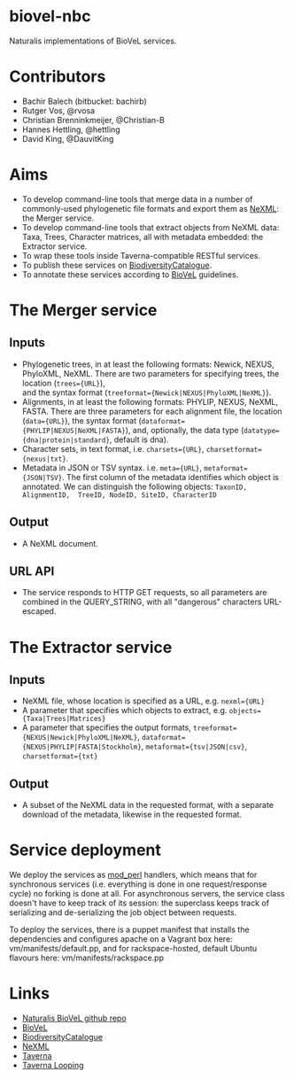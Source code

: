biovel-nbc
==========

Naturalis implementations of BioVeL services.

Contributors
============
* Bachir Balech (bitbucket: bachirb)
* Rutger Vos, @rvosa
* Christian Brenninkmeijer, @Christian-B
* Hannes Hettling, @hettling
* David King, @DauvitKing

Aims
====
* To develop command-line tools that merge data in a number of commonly-used phylogenetic 
file formats and export them as [NeXML](http://nexml.org): the Merger service.
* To develop command-line tools that extract objects from NeXML data: Taxa, Trees, 
Character matrices, all with metadata embedded: the Extractor service.
* To wrap these tools inside Taverna-compatible RESTful services.
* To publish these services on [BiodiversityCatalogue](http://BiodiversityCatalogue.org).
* To annotate these services according to [BioVeL](http://biovel.eu) guidelines.

The Merger service
==================
Inputs
------
* Phylogenetic trees, in at least the following formats: Newick, NEXUS, PhyloXML, NeXML. 
There are two parameters for specifying trees, the location (`trees={URL}`),  
and the syntax format (`treeformat={Newick|NEXUS|PhyloXML|NeXML}`).
* Alignments, in at least the following formats: PHYLIP, NEXUS, NeXML, FASTA. There are 
three parameters for each alignment file, the location (`data={URL}`), the 
syntax format (`dataformat={PHYLIP|NEXUS|NeXML|FASTA}`), and, optionally, the 
data type (`datatype={dna|protein|standard}`, default is dna).
* Character sets, in text format, i.e. `charsets={URL}`, 
`charsetformat={nexus|txt}`.
* Metadata in JSON or TSV syntax. i.e. `meta={URL}`, 
`metaformat={JSON|TSV}`. The first column of the metadata identifies which 
object is annotated. We can distinguish the following objects: `TaxonID, AlignmentID, 
TreeID, NodeID, SiteID, CharacterID`

Output
------
* A NeXML document.

URL API
-------
* The service responds to HTTP GET requests, so all parameters are combined in the 
QUERY_STRING, with all "dangerous" characters URL-escaped.

The Extractor service
=====================
Inputs
------
* NeXML file, whose location is specified as a URL, e.g. `nexml={URL}`
* A parameter that specifies which objects to extract, e.g. 
`objects={Taxa|Trees|Matrices}`
* A parameter that specifies the output formats, 
`treeformat={NEXUS|Newick|PhyloXML|NeXML}`, 
`dataformat={NEXUS|PHYLIP|FASTA|Stockholm}`, 
`metaformat={tsv|JSON|csv}`, `charsetformat={txt}`

Output
------
* A subset of the NeXML data in the requested format, with a separate download of the 
metadata, likewise in the requested format.

Service deployment
==================
We deploy the services as [mod_perl](http://perl.apache.org) handlers, which means that for 
synchronous services (i.e. everything is done in one request/response cycle) no forking is 
done at all. For asynchronous servers, the service class doesn't have to keep track of its 
session: the superclass keeps track of serializing and de-serializing the job object 
between requests.

To deploy the services, there is a puppet manifest that installs the dependencies and 
configures apache on a Vagrant box here: vm/manifests/default.pp, and for rackspace-hosted,
default Ubuntu flavours here: vm/manifests/rackspace.pp


Links
=====
* [Naturalis BioVeL github repo](https://github.com/naturalis/biovel-nbc)
* [BioVeL](http://biovel.eu)
* [BiodiversityCatalogue](http://biodiversitycatalogue.org)
* [NeXML](http://nexml.org)
* [Taverna](http://taverna.org.uk)
* [Taverna Looping](http://dev.mygrid.org.uk/wiki/display/taverna/Loops)
